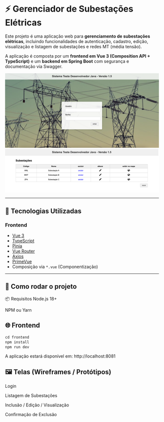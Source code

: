 # ⚡ Gerenciador de Subestações Elétricas

Este projeto é uma aplicação web para **gerenciamento de subestações elétricas**, incluindo funcionalidades de autenticação, cadastro, edição, visualização e listagem de subestações e redes MT (média tensão).

A aplicação é composta por um **frontend em Vue 3 (Composition API + TypeScript)** e um **backend em Spring Boot** com segurança e documentação via Swagger.

<p align="center">
  <img src="./docs/screenshots/login.png" alt="Tela de Login" width="600"/>
  <img src="./docs/screenshots/lista.png" alt="Tela de listagem" width="600"/>
</p>

---

## 🚀 Tecnologias Utilizadas

### Frontend
- [Vue 3](https://vuejs.org/)
- [TypeScript](https://www.typescriptlang.org/)
- [Pinia](https://pinia.vuejs.org/)
- [Vue Router](https://router.vuejs.org/)
- [Axios](https://axios-http.com/)
- [PrimeVue](https://www.primefaces.org/primevue/)
- Composição via `*.vue` (Componentização)

---

## 🔧 Como rodar o projeto
📦 Requisitos
Node.js 18+

NPM ou Yarn

## 🌐 Frontend
```
cd frontend
npm install
npm run dev
```
A aplicação estará disponível em: http://localhost:8081

## 🖼️ Telas (Wireframes / Protótipos)
Login

Listagem de Subestações

Inclusão / Edição / Visualização

Confirmação de Exclusão